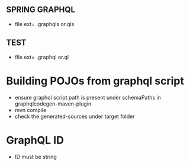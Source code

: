 ## SPRING GRAPHQL

- file ext= .graphqls or.qls
## TEST
- file ext= .graphql or.ql

# Building POJOs from graphql script
- ensure graphql script path is present under schemaPaths in graphqlcodegen-maven-plugin
- mvn compile
- check the generated-sources under target folder

# GraphQL ID
- ID must be string